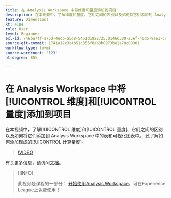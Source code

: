 ```yaml
---
title: 在 Analysis Workspace 中将维度和量度添加到项目
description: 在本视频中，了解维度和量度、它们之间的区别以及如何将它们添加到 Analysis Workspace 中的表和可视化图表中。 还了解如何添加现成的计算量度。
feature: Dimensions
kt: 4104
role: User
level: Beginner
exl-id: 748ba7ff-a75d-4ecb-a5d8-5451d1922725,01466500-25ef-40d5-9ae1-ce1e0e92b0b5
source-git-commit: 1741a12e3c4b51c355f8ab3b8973be2a78c08301
workflow-type: tm+mt
source-wordcount: '123'
ht-degree: 85%

---
```


# 在 Analysis Workspace 中将[!UICONTROL 维度]和[!UICONTROL 量度]添加到项目

在本视频中，了解[!UICONTROL 维度]和[!UICONTROL 量度]、它们之间的区别以及如何将它们添加到 Analysis Workspace 中的表和可视化图表中。 还了解如何添加现成的[!UICONTROL 计算量度]。

>[!VIDEO](https://video.tv.adobe.com/v/30606/?quality=12)

有关更多信息，请访问[文档](https://experienceleague.adobe.com/docs/analytics/analyze/analysis-workspace/components/analysis-workspace-components.html)。

>[!INFO]
>
> 此视频是课程的一部分： [开始使用Analysis Workspace](https://experienceleague.adobe.com/?recommended=Analytics-U-1-2020.1.workspace)，可在Experience League上免费使用！
